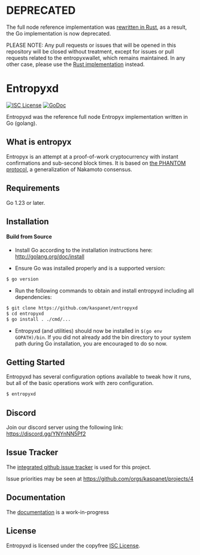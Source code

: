 # DEPRECATED

The full node reference implementation was [rewritten in Rust](https://github.com/kaspanet/rusty-entropyx), as a result, the Go implementation is now deprecated.

PLEASE NOTE: Any pull requests or issues that will be opened in this repository will be closed without treatment, except for issues or pull requests related to the entropyxwallet, which remains maintained. In any other case, please use the [Rust implementation](https://github.com/kaspanet/rusty-entropyx) instead.

# Entropyxd

[![ISC License](http://img.shields.io/badge/license-ISC-blue.svg)](https://choosealicense.com/licenses/isc/)
[![GoDoc](https://img.shields.io/badge/godoc-reference-blue.svg)](http://godoc.org/github.com/kaspanet/entropyxd)

Entropyxd was the reference full node Entropyx implementation written in Go (golang).

## What is entropyx

Entropyx is an attempt at a proof-of-work cryptocurrency with instant confirmations and sub-second block times. It is based on [the PHANTOM protocol](https://eprint.iacr.org/2018/104.pdf), a generalization of Nakamoto consensus.

## Requirements

Go 1.23 or later.

## Installation

#### Build from Source

- Install Go according to the installation instructions here:
  http://golang.org/doc/install

- Ensure Go was installed properly and is a supported version:

```bash
$ go version
```

- Run the following commands to obtain and install entropyxd including all dependencies:

```bash
$ git clone https://github.com/kaspanet/entropyxd
$ cd entropyxd
$ go install . ./cmd/...
```

- Entropyxd (and utilities) should now be installed in `$(go env GOPATH)/bin`. If you did
  not already add the bin directory to your system path during Go installation,
  you are encouraged to do so now.

## Getting Started

Entropyxd has several configuration options available to tweak how it runs, but all
of the basic operations work with zero configuration.

```bash
$ entropyxd
```

## Discord

Join our discord server using the following link: https://discord.gg/YNYnNN5Pf2

## Issue Tracker

The [integrated github issue tracker](https://github.com/k1pool/entropyxd/issues)
is used for this project.

Issue priorities may be seen at https://github.com/orgs/kaspanet/projects/4

## Documentation

The [documentation](https://github.com/kaspanet/docs) is a work-in-progress

## License

Entropyxd is licensed under the copyfree [ISC License](https://choosealicense.com/licenses/isc/).
